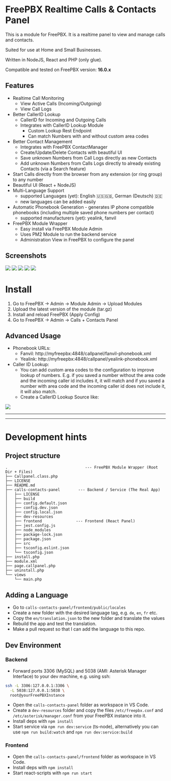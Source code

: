 # FreePBX Realtime Calls & Contacts Panel

This is a module for FreePBX.
It is a realtime panel to view and manage calls and contacts.

Suited for use at Home and Small Businesses.

Written in NodeJS, React and PHP (only glue).

Compatible and tested on FreePBX version: **16.0.x**

## Features

* Realtime Call Monitoring
  * View Active Calls (Incoming/Outgoing)
  * View Call Logs
* Better CallerID Lookup
  * CallerID for Incoming and Outgoing Calls
  * Integrates with CallerID Lookup Module 
    * Custom Lookup Rest Endpoint
    * Can match Numbers with and without custom area codes
* Better Contact Management
  * Integrates with FreePBX ContactManager
  * Create/Update/Delete Contacts with beautiful UI
  * Save unknown Numbers from Call Logs directly as new Contacts
  * Add unknown Numbers from Calls Logs directly to already existing Contacts (via a Search feature)
* Start Calls directly from the browser from any extension (or ring group) to any number
* Beautiful UI (React + NodeJS)
* Multi-Language Support
  * supported Languages (yet): English 🇺🇸🇬🇧, German (Deutsch) 🇩🇪 
  * new languages can be added easily
* Automatic Phonebook Generation - generates IP phone compatible phonebooks (including multiple saved phone numbers per contact)
  * supported manufacturers (yet): yealink, fanvil 
* FreePBX Module Wrapper
  * Easy install via FreePBX Module Admin
  * Uses PM2 Module to run the backend service
  * Administration View in FreePBX to configure the panel


## Screenshots

![](./screenshots/calls.png)
![](./screenshots/contacts.png)
![](./screenshots/makecall.png)
![](./screenshots/contactviewer.png)
![](./screenshots/contacteditor.png)

# Install

1. Go to FreePBX -> Admin -> Module Admin -> Upload Modules
2. Upload the latest version of the module (tar.gz)
3. Install and reload FreePBX (Apply Config)
4. Go to FreePBX -> Admin -> Calls + Contacts Panel




## Advanced Usage

* Phonebook URLs:
  * Fanvil: http://myfreepbx:4848/callpanel/fanvil-phonebook.xml
  * Yealink: http://myfreepbx:4848/callpanel/yealink-phonebook.xml
* Caller ID Lookup:
  * You can add custom area codes to the configuration to improve lookup of numbers. E.g. if you saved a number without the area code and the incoming caller id includes it, it will match and if you saved a number with area code and the incoming caller id does not include it, it will also match.
  * Create a CallerID Lookup Source like:

![](./screenshots/calleridlookupsource.png)

---
---

# Development hints

## Project structure

```
.                                  --- FreePBX Module Wrapper (Root Dir + Files)
├── Callpanel.class.php
├── LICENSE
├── README.md
├── calls-contacts-panel        --- Backend / Service (The Real App)
│   ├── LICENSE
│   ├── build
│   ├── config.default.json
│   ├── config.dev.json
│   ├── config.local.json
│   ├── dev-resources
│   ├── frontend               --- Frontend (React Panel)
│   ├── jest.config.js        
│   ├── node_modules          
│   ├── package-lock.json     
│   ├── package.json          
│   ├── src                   
│   ├── tsconfig.eslint.json  
│   └── tsconfig.json         
├── install.php
├── module.xml
├── page.callpanel.php
├── uninstall.php
└── views
    └── main.php
```

## Adding a Language

* Go to `calls-contacts-panel/frontend/public/locales`
* Create a new folder with the desired language tag, e.g. `de`, `en`, `fr` etc.
* Copy the `en/translation.json` to the new folder and translate the values
* Rebuild the app and test the translation.
* Make a pull request so that I can add the language to this repo.

## Dev Environment

### Backend

* Forward ports 3306 (MySQL) and 5038 (AMI: Asterisk Manager Interface) to your dev machine, e.g. using ssh:
```bash
ssh -L 3306:127.0.0.1:3306 \
  -L 5038:127.0.0.1:5038 \
  root@yourFreePBXInstance
```
* Open the `calls-contacts-panel` folder as workspace in VS Code.
* Create a `dev-resources` folder and copy the files `/etc/freepbx.conf` and `/etc/asterisk/manager.conf` from your FreePBX instance into it.
* Install deps with `npm install`
* Start service via `npm run dev:service` (ts-node), alternatively you can use `npm run build:watch` and `npm run dev:service:build`
  
### Frontend

* Open the `calls-contacts-panel/frontend` folder as workspace in VS Code.
* Install deps with `npm install`
* Start react-scripts with `npm run start`